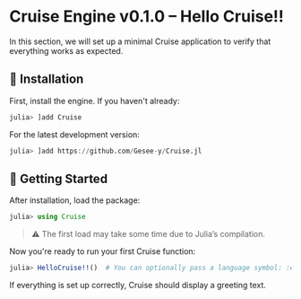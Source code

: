 # Cruise Engine v0.1.0 – Hello Cruise!!

In this section, we will set up a minimal Cruise application to verify that everything works as expected.

## 🧩 Installation

First, install the engine. If you haven't already:

```julia
julia> ]add Cruise
```

For the latest development version:

```julia
julia> ]add https://github.com/Gesee-y/Cruise.jl
```

## 🚀 Getting Started

After installation, load the package:

```julia
julia> using Cruise
```

> ⚠️ The first load may take some time due to Julia’s compilation.

Now you're ready to run your first Cruise function:

```julia
julia> HelloCruise!!()  # You can optionally pass a language symbol: :en, :fr, :ja, :hi, :zh
```

If everything is set up correctly, Cruise should display a greeting text.
